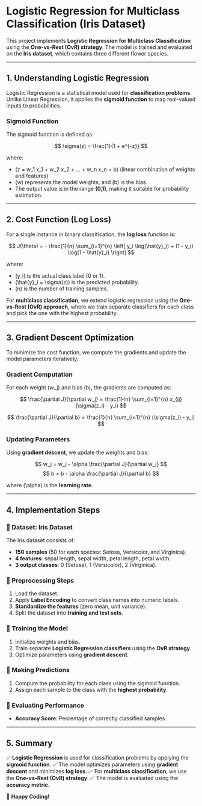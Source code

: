 # **Logistic Regression for Multiclass Classification (Iris Dataset)**

This project implements **Logistic Regression for Multiclass Classification** using the **One-vs-Rest (OvR) strategy**. The model is trained and evaluated on the **Iris dataset**, which contains three different flower species.

---

## **1. Understanding Logistic Regression**

Logistic Regression is a statistical model used for **classification problems**. Unlike Linear Regression, it applies the **sigmoid function** to map real-valued inputs to probabilities.

### **Sigmoid Function**

The sigmoid function is defined as:

$$
\sigma(z) = \frac{1}{1 + e^{-z}}
$$

where:
- \(z = w_1 x_1 + w_2 x_2 + ... + w_n x_n + b\) (linear combination of weights and features)
- \(w\) represents the model weights, and \(b\) is the bias.
- The output value is in the range **(0,1)**, making it suitable for probability estimation.

---

## **2. Cost Function (Log Loss)**

For a single instance in binary classification, the **log loss** function is:

$$
J(\theta) = - \frac{1}{n} \sum_{i=1}^{n} \left[ y_i \log(\hat{y}_i) + (1 - y_i) \log(1 - \hat{y}_i) \right]
$$

where:
- \(y_i\) is the actual class label (0 or 1).
- \(\hat{y}_i = \sigma(z)\) is the predicted probability.
- \(n\) is the number of training samples.

For **multiclass classification**, we extend logistic regression using the **One-vs-Rest (OvR) approach**, where we train separate classifiers for each class and pick the one with the highest probability.

---

## **3. Gradient Descent Optimization**

To minimize the cost function, we compute the gradients and update the model parameters iteratively:

### **Gradient Computation**

For each weight \(w_j\) and bias \(b\), the gradients are computed as:

$$
\frac{\partial J}{\partial w_j} = \frac{1}{n} \sum_{i=1}^{n} x_{ij} (\sigma(z_i) - y_i)
$$

$$
\frac{\partial J}{\partial b} = \frac{1}{n} \sum_{i=1}^{n} (\sigma(z_i) - y_i)
$$

### **Updating Parameters**

Using **gradient descent**, we update the weights and bias:

$$
 w_j = w_j - \alpha \frac{\partial J}{\partial w_j}
$$
$$
 b = b - \alpha \frac{\partial J}{\partial b}
$$

where \(\alpha\) is the **learning rate**.

---

## **4. Implementation Steps**

### **🔹 Dataset: Iris Dataset**
The Iris dataset consists of:
- **150 samples** (50 for each species: Setosa, Versicolor, and Virginica).
- **4 features**: sepal length, sepal width, petal length, petal width.
- **3 output classes**: 0 (Setosa), 1 (Versicolor), 2 (Virginica).

### **🔹 Preprocessing Steps**
1. Load the dataset.
2. Apply **Label Encoding** to convert class names into numeric labels.
3. **Standardize the features** (zero mean, unit variance).
4. Split the dataset into **training and test sets**.

### **🔹 Training the Model**
1. Initialize weights and bias.
2. Train separate **Logistic Regression classifiers** using the **OvR strategy**.
3. Optimize parameters using **gradient descent**.

### **🔹 Making Predictions**
1. Compute the probability for each class using the sigmoid function.
2. Assign each sample to the class with the **highest probability**.

### **🔹 Evaluating Performance**
- **Accuracy Score**: Percentage of correctly classified samples.

---

## **5. Summary**
✅ **Logistic Regression** is used for classification problems by applying the **sigmoid function**.
✅ The model optimizes parameters using **gradient descent** and minimizes **log loss**.
✅ For **multiclass classification**, we use the **One-vs-Rest (OvR) strategy**.
✅ The model is evaluated using the **accuracy metric**.

🚀 **Happy Coding!**

